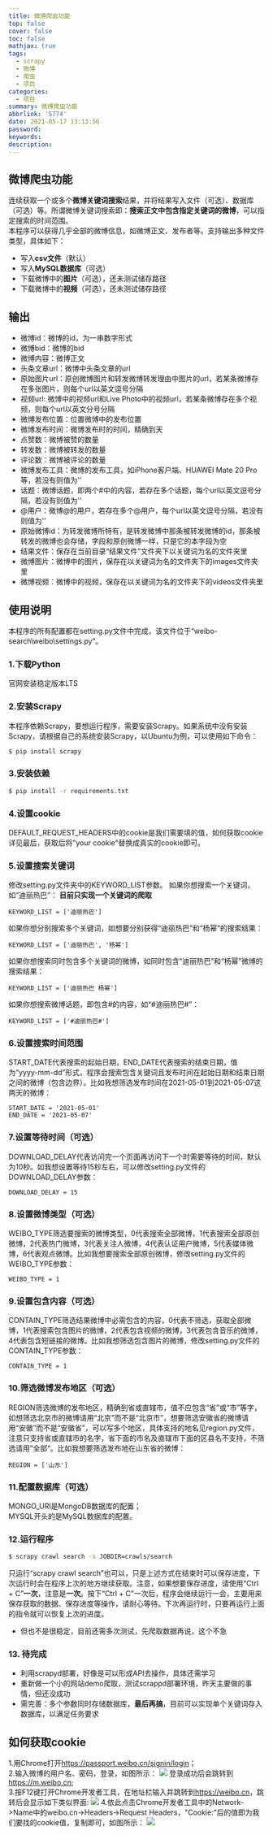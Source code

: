 ```yaml
---
title: 微博爬虫功能
top: false
cover: false
toc: false
mathjax: true
tags:
  - scrapy
  - 微博
  - 爬虫
  - 项目
categories:
  - 项目
summary: 微博爬虫功能
abbrlink: '5774'
date: 2021-05-17 13:13:56
password:
keywords:
description:
---
```

 


## 微博爬虫功能

连续获取一个或多个**微博关键词搜索**结果，并将结果写入文件（可选）、数据库（可选）等。所谓微博关键词搜索即：**搜索正文中包含指定关键词的微博**，可以指定搜索的时间范围。<br>
本程序可以获得几乎全部的微博信息，如微博正文、发布者等。支持输出多种文件类型，具体如下：

- 写入**csv文件**（默认）
- 写入**MySQL数据库**（可选）
- 下载微博中的**图片**（可选），还未测试储存路径
- 下载微博中的**视频**（可选），还未测试储存路径

## 输出

- 微博id：微博的id，为一串数字形式
- 微博bid：微博的bid
- 微博内容：微博正文
- 头条文章url：微博中头条文章的url
- 原始图片url：原创微博图片和转发微博转发理由中图片的url，若某条微博存在多张图片，则每个url以英文逗号分隔
- 视频url: 微博中的视频url和Live Photo中的视频url，若某条微博存在多个视频，则每个url以英文分号分隔
- 微博发布位置：位置微博中的发布位置
- 微博发布时间：微博发布时的时间，精确到天
- 点赞数：微博被赞的数量
- 转发数：微博被转发的数量
- 评论数：微博被评论的数量
- 微博发布工具：微博的发布工具，如iPhone客户端、HUAWEI Mate 20 Pro等，若没有则值为''
- 话题：微博话题，即两个#中的内容，若存在多个话题，每个url以英文逗号分隔，若没有则值为''
- @用户：微博@的用户，若存在多个@用户，每个url以英文逗号分隔，若没有则值为''
- 原始微博id：为转发微博所特有，是转发微博中那条被转发微博的id，那条被转发的微博也会存储，字段和原创微博一样，只是它的本字段为空
- 结果文件：保存在当前目录“结果文件”文件夹下以关键词为名的文件夹里
- 微博图片：微博中的图片，保存在以关键词为名的文件夹下的images文件夹里
- 微博视频：微博中的视频，保存在以关键词为名的文件夹下的videos文件夹里

## 使用说明

本程序的所有配置都在setting.py文件中完成，该文件位于“weibo-search\weibo\settings.py”。

### 1.下载Python

官网安装稳定版本LTS

### 2.安装Scrapy

本程序依赖Scrapy，要想运行程序，需要安装Scrapy。如果系统中没有安装Scrapy，请根据自己的系统安装Scrapy，以Ubuntu为例，可以使用如下命令：

```bash
$ pip install scrapy
```

### 3.安装依赖

```bash
$ pip install -r requirements.txt
```

### 4.设置cookie

DEFAULT_REQUEST_HEADERS中的cookie是我们需要填的值，如何获取cookie详见最后，获取后将"your cookie"替换成真实的cookie即可。

### 5.设置搜索关键词

修改setting.py文件夹中的KEYWORD_LIST参数。
如果你想搜索一个关键词，如“迪丽热巴”：
**目前只实现一个关键词的爬取**

```
KEYWORD_LIST = ['迪丽热巴']
```

如果你想分别搜索多个关键词，如想要分别获得“迪丽热巴”和“杨幂”的搜索结果：

```
KEYWORD_LIST = ['迪丽热巴', '杨幂']
```

如果你想搜索同时包含多个关键词的微博，如同时包含“迪丽热巴”和“杨幂”微博的搜索结果：

```
KEYWORD_LIST = ['迪丽热巴 杨幂']
```

如果你想搜索微博话题，即包含#的内容，如“#迪丽热巴#”：

```
KEYWORD_LIST = ['#迪丽热巴#']
```

### 6.设置搜索时间范围

START_DATE代表搜索的起始日期，END_DATE代表搜索的结束日期，值为“yyyy-mm-dd”形式，程序会搜索包含关键词且发布时间在起始日期和结束日期之间的微博（包含边界）。比如我想筛选发布时间在2021-05-01到2021-05-07这两天的微博：

```
START_DATE = '2021-05-01'
END_DATE = '2021-05-07'
```

### 7.设置等待时间（可选）

DOWNLOAD_DELAY代表访问完一个页面再访问下一个时需要等待的时间，默认为10秒。如我想设置等待15秒左右，可以修改setting.py文件的DOWNLOAD_DELAY参数：

```
DOWNLOAD_DELAY = 15
```

### 8.设置微博类型（可选）

WEIBO_TYPE筛选要搜索的微博类型，0代表搜索全部微博，1代表搜索全部原创微博，2代表热门微博，3代表关注人微博，4代表认证用户微博，5代表媒体微博，6代表观点微博。比如我想要搜索全部原创微博，修改setting.py文件的WEIBO_TYPE参数：

```
WEIBO_TYPE = 1
```

### 9.设置包含内容（可选）

CONTAIN_TYPE筛选结果微博中必需包含的内容，0代表不筛选，获取全部微博，1代表搜索包含图片的微博，2代表包含视频的微博，3代表包含音乐的微博，4代表包含短链接的微博。比如我想筛选包含图片的微博，修改setting.py文件的CONTAIN_TYPE参数：

```
CONTAIN_TYPE = 1
```

### 10.筛选微博发布地区（可选）

REGION筛选微博的发布地区，精确到省或直辖市，值不应包含“省”或“市”等字，如想筛选北京市的微博请用“北京”而不是“北京市”，想要筛选安徽省的微博请用“安徽”而不是“安徽省”，可以写多个地区，具体支持的地名见region.py文件，注意只支持省或直辖市的名字，省下面的市名及直辖市下面的区县名不支持，不筛选请用”全部“。比如我想要筛选发布地在山东省的微博：

```
REGION = ['山东']
```

### 11.配置数据库（可选）

MONGO_URI是MongoDB数据库的配置；<br>
MYSQL开头的是MySQL数据库的配置。

### 12.运行程序

```bash
$ scrapy crawl search -s JOBDIR=crawls/search
```

只运行“scrapy crawl search”也可以，只是上述方式在结束时可以保存进度，下次运行时会在程序上次的地方继续获取。注意，如果想要保存进度，请使用“Ctrl + C”**一次**，注意是**一次**。按下“Ctrl + C”一次后，程序会继续运行一会，主要用来保存获取的数据、保存进度等操作，请耐心等待。下次再运行时，只要再运行上面的指令就可以恢复上次的进度。

- 但也不是很稳定，目前还需多次测试，先爬取数据再说，这个不急


### 13. 待完成

- 利用scrapyd部署，好像是可以形成API去操作，具体还需学习
- 重新做一个小的网站demo爬取，测试scrappd部署环境，昨天主要做的事情，但还没成功
- 需完善：多个参数同时存储数据库，**最后再搞**，目前可以实现单个关键词存入数据库，以满足任务要求

## 如何获取cookie

1.用Chrome打开<https://passport.weibo.cn/signin/login>；<br>
2.输入微博的用户名、密码，登录，如图所示：
![](https://picture.cognize.me/cognize/github/weibospider/cookie1.png)
登录成功后会跳转到<https://m.weibo.cn>;<br>
3.按F12键打开Chrome开发者工具，在地址栏输入并跳转到<https://weibo.cn>，跳转后会显示如下类似界面:
![](https://picture.cognize.me/cognize/github/weibospider/cookie2.png)
4.依此点击Chrome开发者工具中的Network->Name中的weibo.cn->Headers->Request Headers，"Cookie:"后的值即为我们要找的cookie值，复制即可，如图所示：
![](https://picture.cognize.me/cognize/github/weibospider/cookie3.png)
